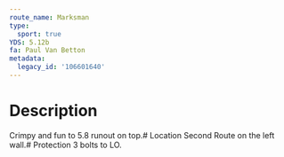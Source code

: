 ```yaml
---
route_name: Marksman
type:
  sport: true
YDS: 5.12b
fa: Paul Van Betton
metadata:
  legacy_id: '106601640'
---
```

# Description
Crimpy and fun to 5.8 runout on top.# Location
Second Route on the left wall.# Protection
3 bolts to LO.
